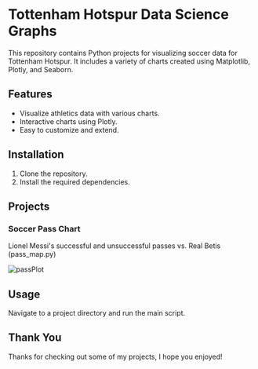 # Tottenham Hotspur Data Science Graphs

This repository contains Python projects for visualizing soccer data for Tottenham Hotspur. It includes a variety of charts created using Matplotlib, Plotly, and Seaborn.

## Features

- Visualize athletics data with various charts.
- Interactive charts using Plotly.
- Easy to customize and extend.

## Installation

1. Clone the repository.
2. Install the required dependencies.

## Projects

### Soccer Pass Chart
Lionel Messi's successful and unsuccessful passes vs. Real Betis (pass_map.py)

![passPlot](https://github.com/user-attachments/assets/8ebfa8a5-43ea-4f4d-859d-bf09d120eb1f)

## Usage

Navigate to a project directory and run the main script.

## Thank You

Thanks for checking out some of my projects, I hope you enjoyed!
